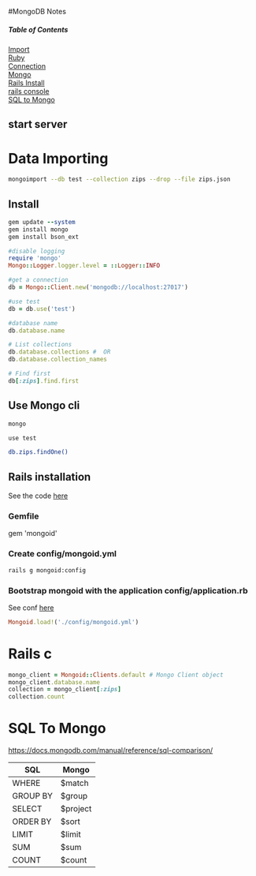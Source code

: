 #MongoDB Notes

##### Table of Contents
[Import](#import)  
[Ruby](#ruby)  
[Connection](#connection)  
[Mongo](#mongo)  
[Rails Install](#rails)  
[rails console](#railsc)  
[SQL to Mongo](#sqlmongo)  


<a name="import"/>

## start server 

# Data Importing
```bash
mongoimport --db test --collection zips --drop --file zips.json 
```

<a name="ruby"/>

## Install

```ruby
gem update --system
gem install mongo
gem install bson_ext
```

<a name="connection"/>

```ruby
#disable logging
require 'mongo'
Mongo::Logger.logger.level = ::Logger::INFO

#get a connection
db = Mongo::Client.new('mongodb://localhost:27017')

#use test
db = db.use('test')

#database name
db.database.name

# List collections
db.database.collections #  OR
db.database.collection_names

# Find first
db[:zips].find.first 
```

<a name="mongo"/>

## Use Mongo cli

```bash
mongo

use test

db.zips.findOne()

```

<a name="rails"/>

## Rails installation

See the code [here](https://github.com/nicolasboulet/fullstack-course3-module1-zips)

### Gemfile
gem 'mongoid'

### Create config/mongoid.yml

```bash
rails g mongoid:config
```
### Bootstrap mongoid with the application config/application.rb

See conf [here](https://github.com/nicolasboulet/fullstack-course3-module1-zips/blob/master/config/application.rb)

```ruby
Mongoid.load!('./config/mongoid.yml')
```

<a name="railsc"/>

# Rails c

```ruby
mongo_client = Mongoid::Clients.default # Mongo Client object
mongo_client.database.name
collection = mongo_client[:zips]
collection.count

```

<a name="sqlmongo"/>

# SQL To Mongo

https://docs.mongodb.com/manual/reference/sql-comparison/

SQL | Mongo
--- | ---
WHERE | $match
GROUP BY | $group
SELECT | $project
ORDER BY | $sort
LIMIT | $limit
SUM | $sum
COUNT | $count
